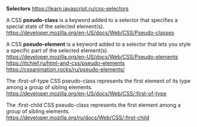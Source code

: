 

**Selectors**
https://learn.javascript.ru/css-selectors


A CSS **pseudo-class** is a keyword added to a selector that specifies a special state of the selected element(s).  
https://developer.mozilla.org/en-US/docs/Web/CSS/Pseudo-classes

A CSS **pseudo-element** is a keyword added to a selector that lets you style a specific part of the selected element(s).  
https://developer.mozilla.org/en-US/docs/Web/CSS/Pseudo-elements  
https://itchief.ru/html-and-css/pseudo-elements  
https://cssanimation.rocks/ru/pseudo-elements/


The :first-of-type CSS pseudo-class represents the first element of its type among a group of sibling elements.  
https://developer.mozilla.org/en-US/docs/Web/CSS/:first-of-type  

The :first-child CSS pseudo-class represents the first element among a group of sibling elements.
https://developer.mozilla.org/ru/docs/Web/CSS/:first-child

